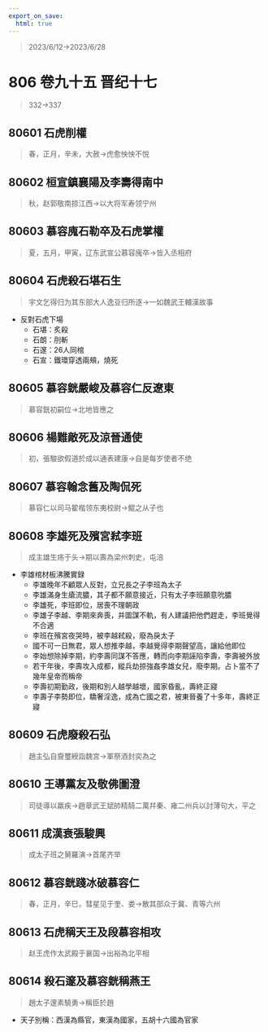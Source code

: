 ```yaml
---
export_on_save:
  html: true
---
```


> 2023/6/12->2023/6/28

# 806 卷九十五 晋纪十七

> 332->337

## 80601 石虎削權
> 春，正月，辛未，大赦->虎愈怏怏不悦

## 80602 桓宣鎮襄陽及李壽得南中
> 秋，赵郭敬南掠江西->以大将军寿领宁州

## 80603 慕容廆石勒卒及石虎掌權
> 夏，五月，甲寅，辽东武宣公慕容廆卒->皆入丞相府

## 80604 石虎殺石堪石生
> 宇文乞得归为其东部大人逸豆归所逐->一如魏武王輔漢故事
- 反對石虎下場
  - 石堪：炙殺
  - 石朗：刖斬
  - 石邃：26人同棺
  - 石宣：鐵環穿透兩頰，燒死

## 80605 慕容皝嚴峻及慕容仁反遼東
> 慕容皝初嗣位->北地皆應之

## 80606 楊難敵死及涼晉通使
> 初，張駿欲假道於成以通表建康->自是每岁使者不绝

## 80607 慕容翰念舊及陶侃死
> 慕容仁以司马翟楷领东夷校尉->鲲之从子也

## 80608 李雄死及殯宮弒李班
> 成主雄生疡于头->期以壽為梁州刺史，屯涪
- 李雄棺材板沸騰實録
  - 李雄晚年不顧眾人反對，立兄長之子李班為太子
  - 李雄滿身生瘡流膿，其子都不願意接近，只有太子李班願意吮膿
  - 李雄死，李班即位，居喪不理朝政
  - 李雄子李越、李期來奔喪，并圖謀不軌，有人建議把他們趕走，李班覺得不合適
  - 李班在殯宮夜哭時，被李越弒殺，廢為戾太子
  - 國不可一日無君，眾人想推李越，李越覺得李期聲望高，讓給他即位
  - 李始想除掉李期，約李壽同謀不答應，轉而向李期誣陷李壽，李壽被外放
  - 若干年後，李壽攻入成都，縱兵劫掠強姦李雄女兒，廢李期。占卜當不了幾年皇帝而稱帝
  - 李壽初期勤政，後期和別人越學越壞，國家昏亂，壽終正寢
  - 李壽子李勢即位，驕奢淫逸，成為亡國之君，被東晉養了十多年，壽終正寢

## 80609 石虎廢殺石弘
> 趙主弘自齎璽綬詣魏宮->軍祭酒封奕為之

## 80610 王導黨友及敬佛圖澄
> 司徒導以羸疾->趙章武王斌帥精騎二萬幷秦、雍二州兵以討薄句大，平之

## 80611 成漢衰張駿興
> 成太子班之舅羅演->首尾齐举

## 80612 慕容皝踐冰破慕容仁
> 春，正月，辛巳，彗星见于奎、娄->散其部众于冀、青等六州

## 80613 石虎稱天王及段慕容相攻
> 赵王虎作太武殿于襄国->出裕為北平相

## 80614 殺石邃及慕容皝稱燕王
> 趙太子邃素驍勇->稱臣於趙
- 天子別稱：西漢為縣官，東漢為國家，五胡十六國為官家